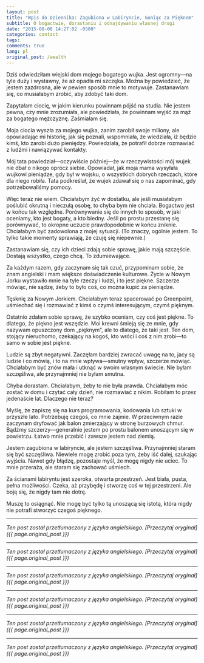 ```yaml
---
layout: post
title: "Wpis do Dziennika: Zagubiona w Labiryncie, Goniąc za Pięknem"
subtitle: O bogactwie, dorastaniu i odnajdywaniu własnej drogi
date: "2015-08-08 14:27:02 -0500"
categories: contact
tags: 
comments: true
lang: pl
original_post: /wealth
---
```




Dziś odwiedziłam wiejski dom mojego bogatego wujka. Jest ogromny—na tyle duży i wystawny, że aż opadła mi szczęka. Można by powiedzieć, że jestem zazdrosna, ale w pewien sposób mnie to motywuje. Zastanawiam się, co musiałabym zrobić, aby zdobyć taki dom.

Zapytałam ciocię, w jakim kierunku powinnam pójść na studia. Nie jestem pewna, czy mnie zrozumiała, ale powiedziała, że powinnam wyjść za mąż za bogatego mężczyznę. Zaśmiałam się.<!-- more -->

Moja ciocia wyszła za mojego wujka, zanim zarobił swoje miliony, ale opowiadając mi historię, jak się poznali, wspomniała, że wiedziała, iż będzie kimś, kto zarobi dużo pieniędzy. Powiedziała, że potrafił dobrze rozmawiać z ludźmi i nawiązywać kontakty.

Mój tata powiedział—oczywiście później—że w rzeczywistości mój wujek nie dbał o nikogo oprócz siebie. Opowiadał, jak moja mama wysyłała wujkowi pieniądze, gdy był w wojsku, o wszystkich dobrych rzeczach, które dla niego robiła. Tata podkreślał, że wujek zdawał się o nas zapominać, gdy potrzebowaliśmy pomocy.

Więc teraz nie wiem. Chciałabym żyć w dostatku, ale jeśli musiałabym poślubić okrutną i nieczułą osobę, to chyba bym nie chciała. Bogactwo jest w końcu tak względne. Porównywanie się do innych to sposób, w jaki oceniamy, kto jest bogaty, a kto biedny. Jeśli po prostu przestanę się porównywać, to okropne uczucie prawdopodobnie w końcu zniknie. Chciałabym być zadowolona z mojej sytuacji. (To znaczy, ogólnie jestem. To tylko takie momenty sprawiają, że czuję się niepewnie.)

Zastanawiam się, czy ich dzieci zdają sobie sprawę, jakie mają szczęście. Dostają wszystko, czego chcą. To zdumiewające.

Za każdym razem, gdy zaczynam się tak czuć, przypominam sobie, że znam angielski i mam większe doświadczenie kulturowe. Życie w Nowym Jorku wystawiło mnie na tyle rzeczy i ludzi, i to jest piękne. Szczerze mówiąc, nie sądzę, żeby to było coś, co można kupić za pieniądze.

Tęsknię za Nowym Jorkiem. Chciałabym teraz spacerować po Greenpoint, uśmiechać się i rozmawiać z kimś o czymś interesującym, czymś pięknym.

Ostatnio zdałam sobie sprawę, że szybko oceniam, czy coś jest piękne. To dlatego, że piękno jest wszędzie. Moi krewni śmieją się ze mnie, gdy nazywam opuszczony dom „pięknym”, ale to dlatego, że taki jest. Ten dom, stojący nieruchomo, czekający na kogoś, kto wróci i coś z nim zrobi—to samo w sobie jest piękne.

Ludzie są zbyt negatywni. Zaczęłam bardziej zwracać uwagę na to, jacy są ludzie i co mówią, i to na mnie wpływa—smutny wpływ, szczerze mówiąc. Chciałabym być znów mała i utknąć w swoim własnym świecie. Nie byłam szczęśliwa, ale przynajmniej nie byłam smutna.

Chyba dorastam. Chciałabym, żeby to nie była prawda. Chciałabym móc zostać w domu i czytać cały dzień, nie rozmawiać z nikim. Robiłam to przez jedenaście lat. Dlaczego nie teraz?

Myślę, że zapiszę się na kurs programowania, kodowania lub sztuki w przyszłe lato. Potrzebuję czegoś, co mnie zajmie. W przeciwnym razie zaczynam dryfować jak balon zmierzający w stronę burzowych chmur. Bądźmy szczerzy—generalnie jestem po prostu balonem unoszącym się w powietrzu. Łatwo mnie przebić i zawsze jestem nad ziemią.

Jestem zagubiona w labiryncie, ale jestem szczęśliwa. Przynajmniej staram się być szczęśliwa. Niewiele mogę zrobić poza tym, żeby iść dalej, szukając wyjścia. Nawet gdy błądzę, pozostaje myśl, że mogę nigdy nie uciec. To mnie przeraża, ale staram się zachować uśmiech.

Za ścianami labiryntu jest szeroka, otwarta przestrzeń. Jest biała, pusta, pełna możliwości. Czeka, aż przybędę i stworzę coś w tej przestrzeni. Ale boję się, że nigdy tam nie dotrę.

Muszę to osiągnąć. Nie mogę być tylko tą unoszącą się istotą, która nigdy nie potrafi stworzyć czegoś pięknego.

---

*Ten post został przetłumaczony z języka angielskiego. [Przeczytaj oryginał]({{ page.original_post }})*

---

*Ten post został przetłumaczony z języka angielskiego. [Przeczytaj oryginał]({{ page.original_post }})*

---

*Ten post został przetłumaczony z języka angielskiego. [Przeczytaj oryginał]({{ page.original_post }})*

---

*Ten post został przetłumaczony z języka angielskiego. [Przeczytaj oryginał]({{ page.original_post }})*

---

*Ten post został przetłumaczony z języka angielskiego. [Przeczytaj oryginał]({{ page.original_post }})*

---

*Ten post został przetłumaczony z języka angielskiego. [Przeczytaj oryginał]({{ page.original_post }})*